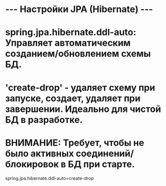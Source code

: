 # --- Настройки JPA (Hibernate) ---  
# spring.jpa.hibernate.ddl-auto: Управляет автоматическим созданием/обновлением схемы БД.  
# 'create-drop' - удаляет схему при запуске, создает, удаляет при завершении. Идеально для чистой БД в разработке.  
# ВНИМАНИЕ: Требует, чтобы не было активных соединений/блокировок в БД при старте.  
spring.jpa.hibernate.ddl-auto=create-drop